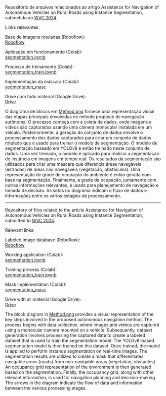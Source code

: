 Repositório de arquivos relacionados ao artigo Assistance for Navigation of Autonomous Vehicles on Rural Roads using Instance Segmentation, submetido ao [WVC 2024](https://wvc2024.ufv.br/). 

Links relevantes:

Base de imagens rotuladas (Roboflow):  
[Roboflow](https://universe.roboflow.com/visao/segmentacaoartigo)

Aplicação em funcionamento (Colab):  
[segmentation.ipynb](https://drive.google.com/file/d/1YawDZ0nHZAdeMwvynjYwxzdAlTJUzYA1)

Processo de treinamento (Colab):  
[segmentation_train.ipynb](https://drive.google.com/file/d/1fyGCk_hMf-kYg62ASMaOle7XChxBypXY/view?usp=sharing)

Implementação da máscara (Colab):  
[segmentation_masc](https://drive.google.com/file/d/1geuenAERbRxV3mJRK5N0UJElBtjgY2wP/view?usp=sharing)

Drive com todo material (Google Drive):  
[Drive](https://drive.google.com/drive/folders/111J7AjpR_V6OwRjB4cvlGyN7BakrBLgs)

O diagrama de blocos em [Method.png](https://github.com/natoavilalopes/segmentationArticle/blob/main/Method.png) fornece uma representação visual das etapas principais envolvidas no método proposto de navegação autônoma. O processo começa com a coleta de dados, onde imagens e vídeos são capturados usando uma câmera monocular instalada em um veículo. Posteriormente, a geração do conjunto de dados envolve o processamento dos dados capturados para criar um conjunto de dados rotulado que é usado para treinar o modelo de segmentação. O modelo de segmentação baseado em YOLOv8 é então treinado neste conjunto de dados. Uma vez treinado, o modelo é aplicado para realizar a segmentação de instância em imagens em tempo real. Os resultados da segmentação são utilizados para criar uma máscara que diferencia áreas navegáveis (estradas) de áreas não navegáveis (vegetação, obstáculos). Uma representação de grade de ocupação do ambiente é então gerada com base na segmentação. Finalmente, a grade de ocupação, juntamente com outras informações relevantes, é usada para planejamento de navegação e tomada de decisão. As setas no diagrama indicam o fluxo de dados e informações entre os vários estágios de processamento.


- - - - - - - - - - - - - - - - -   


Repository of files related to the article Assistance for Navigation of Autonomous Vehicles on Rural Roads using Instance Segmentation, submitted to [WVC 2024](https://wvc2024.ufv.br/).

Relevant links:

Labeled image database (Roboflow):  
[Roboflow](https://universe.roboflow.com/visao/segmentacaoartigo)

Working application (Colab):  
[segmentation.ipynb](https://drive.google.com/file/d/1YawDZ0nHZAdeMwvynjYwxzdAlTJUzYA1)

Training process (Colab):  
[segmentation_train.ipynb](https://drive.google.com/file/d/1fyGCk_hMf-kYg62ASMaOle7XChxBypXY/view?usp=sharing)

Mask implementation (Colab):  
[segmentation_masc](https://drive.google.com/file/d/1geuenAERbRxV3mJRK5N0UJElBtjgY2wP/view?usp=sharing)

Drive with all material (Google Drive):  
[Drive](https://drive.google.com/drive/folders/111J7AjpR_V6OwRjB4cvlGyN7BakrBLgs)

The block diagram in [Method.png](https://github.com/natoavilalopes/segmentationArticle/blob/main/Method.png) provides a visual representation of the key steps involved in the proposed autonomous navigation method. The process begins with data collection, where images and videos are captured using a monocular camera mounted on a vehicle. Subsequently, dataset generation involves processing the captured data to create a labeled dataset that is used to train the segmentation model. The YOLOv8-based segmentation model is then trained on this dataset. Once trained, the model is applied to perform instance segmentation on real-time images. The segmentation results are utilized to create a mask that differentiates navigable areas (roads) from non-navigable areas (vegetation, obstacles). An occupancy grid representation of the environment is then generated based on the segmentation. Finally, the occupancy grid, along with other relevant information, is used for navigation planning and decision-making. The arrows in the diagram indicate the flow of data and information between the various processing stages.
